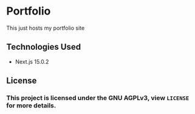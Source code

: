 # Portfolio

This just hosts my portfolio site

## Technologies Used

- Next.js 15.0.2

## License

### This project is licensed under the GNU AGPLv3, view `LICENSE` for more details.
